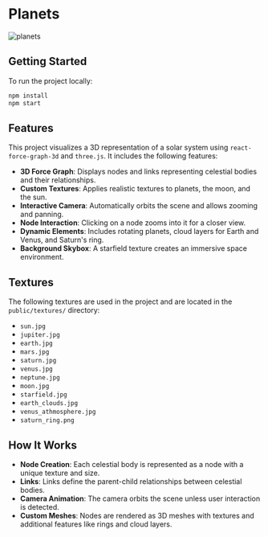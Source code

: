 # Planets

![planets](https://github.com/user-attachments/assets/cae6a369-c060-41ab-abfe-9b573710e78c)

## Getting Started

To run the project locally:

```bash
npm install
npm start
```

## Features

This project visualizes a 3D representation of a solar system using `react-force-graph-3d` and `three.js`. It includes the following features:

- **3D Force Graph**: Displays nodes and links representing celestial bodies and their relationships.
- **Custom Textures**: Applies realistic textures to planets, the moon, and the sun.
- **Interactive Camera**: Automatically orbits the scene and allows zooming and panning.
- **Node Interaction**: Clicking on a node zooms into it for a closer view.
- **Dynamic Elements**: Includes rotating planets, cloud layers for Earth and Venus, and Saturn's ring.
- **Background Skybox**: A starfield texture creates an immersive space environment.

## Textures

The following textures are used in the project and are located in the `public/textures/` directory:

- `sun.jpg`
- `jupiter.jpg`
- `earth.jpg`
- `mars.jpg`
- `saturn.jpg`
- `venus.jpg`
- `neptune.jpg`
- `moon.jpg`
- `starfield.jpg`
- `earth_clouds.jpg`
- `venus_athmosphere.jpg`
- `saturn_ring.png`

## How It Works

- **Node Creation**: Each celestial body is represented as a node with a unique texture and size.
- **Links**: Links define the parent-child relationships between celestial bodies.
- **Camera Animation**: The camera orbits the scene unless user interaction is detected.
- **Custom Meshes**: Nodes are rendered as 3D meshes with textures and additional features like rings and cloud layers.
